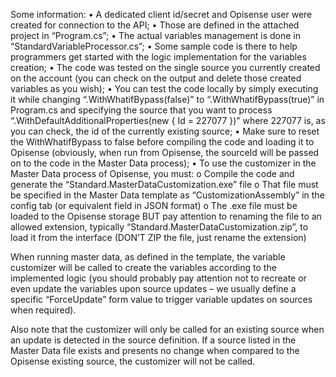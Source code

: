 Some information:
•	A dedicated client id/secret  and Opisense user were created for connection to the API;
•	Those are defined in the attached project in “Program.cs”;
•	The actual variables management is done in “StandardVariableProcessor.cs”;
•	Some sample code is there to help programmers get started with the logic implementation for the variables creation;
•	The code was tested on the single source you currently created on the account (you can check on the output and delete those created variables as you wish);
•	You can test the code locally by simply executing it while changing “.WithWhatifBypass(false)” to “.WithWhatifBypass(true)” in Program.cs and specifying the source that you want to process “.WithDefaultAdditionalProperties(new { Id = 227077 })” where 227077 is, as you can check, the id of the currently existing source;
•	Make sure to reset the WithWhatifBypass to false before compiling the code and loading it to Opisense (obviously, when run from Opisense, the sourceId will be passed on to the code in the Master Data process);
•	To use the customizer in the Master Data process of Opisense, you must:
o	Compile the code and generate the “Standard.MasterDataCustomization.exe” file
o	That file must be specified in the Master Data template as “CustomizationAssembly” in the config tab (or equivalent field in JSON format)
o	The .exe file must be loaded to the Opisense storage BUT pay attention to renaming the file to an allowed extension, typically “Standard.MasterDataCustomization.zip”, to load it from the interface (DON’T ZIP the file, just rename the extension)

When running master data, as defined in the template, the variable customizer will be called to create the variables according to the implemented logic (you should probably pay attention not to recreate or even update the variables upon source updates – we usually define a specific “ForceUpdate” form value to trigger variable updates on sources when required).

Also note that the customizer will only be called for an existing source when an update is detected in the source definition. If a source listed in the Master Data file exists and presents no change when compared to the Opisense existing source, the customizer will not be called.
